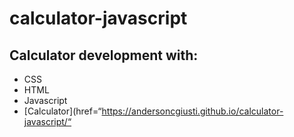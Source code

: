 # calculator-javascript

## Calculator development with:

- CSS
- HTML
- Javascript
- 
  [Calculator](href=“https://andersoncgiusti.github.io/calculator-javascript/“





